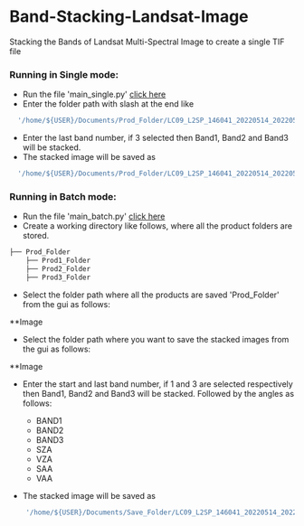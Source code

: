 # Band-Stacking-Landsat-Image
Stacking the Bands of Landsat Multi-Spectral Image to create a single TIF file

### Running in Single mode:
- Run the file 'main_single.py' [click here](main_single.py)
- Enter the folder path with slash at the end like 
```bash
  '/home/${USER}/Documents/Prod_Folder/LC09_L2SP_146041_20220514_20220516_02_T1/'
```
- Enter the last band number, if 3 selected then Band1, Band2 and Band3 will be stacked.
- The stacked image will be saved as 
```bash
  '/home/${USER}/Documents/Prod_Folder/LC09_L2SP_146041_20220514_20220516_02_T1/LC09_L2SP_146041_20220514_20220516_02_T1_stacked.TIF'
```


### Running in Batch mode:
- Run the file 'main_batch.py' [click here](main_batch.py)
- Create a working directory like follows, where all the product folders are stored.

```bash
├── Prod_Folder
    ├── Prod1_Folder
    ├── Prod2_Folder
    ├── Prod3_Folder
```

- Select the folder path where all the products are saved 'Prod_Folder' from the gui as follows:

**Image

- Select the folder path where you want to save the stacked images from the gui as follows:

**Image

- Enter the start and last band number, if 1 and 3 are selected respectively then Band1, Band2 and Band3 will be stacked. Followed by the angles as follows:
  - BAND1
  - BAND2
  - BAND3
  - SZA
  - VZA
  - SAA
  - VAA
  
- The stacked image will be saved as 
```bash
    '/home/${USER}/Documents/Save_Folder/LC09_L2SP_146041_20220514_20220516_02_T1_stacked.TIF'
```
